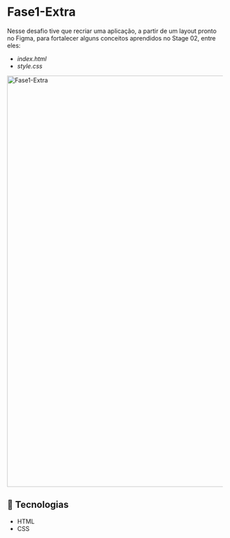 # Fase1-Extra

Nesse desafio tive que recriar uma aplicação, a partir de um layout pronto no Figma, para fortalecer alguns conceitos aprendidos no Stage 02, entre eles:

- *index.html*
- *style.css*

<img width="960" alt="Fase1-Extra" src="https://user-images.githubusercontent.com/98700610/214975650-92b6c53d-775a-4e9d-a7a9-f36a77af914f.png">

## 🔧 Tecnologias

- HTML
- CSS
